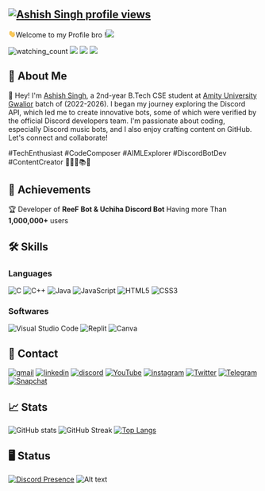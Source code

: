 [![Ashish Singh profile views](https://u8views.com/api/v1/github/profiles/75130408/views/day-week-month-total-count.svg)](https://u8views.com/github/AshishBytes)
---
<img src="https://raw.githubusercontent.com/ABSphreak/ABSphreak/master/gifs/Hi.gif" width="15px">Welcome to my Profile bro !<img src="https://media.giphy.com/media/3ohs4BSacFKI7A717y/giphy.gif" width="15px">
<p align="left"> 
<img src="https://komarev.com/ghpvc/?username=AshishBytes&color=brightgreen" alt="watching_count">
<img src="https://img.shields.io/badge/Age-18-blue" />
<img src="https://img.shields.io/badge/Languages-Hindi%20%26%20English-brightgreen" />
<img src="https://img.shields.io/badge/Lives-India-success" />
    
## 🚀 About Me
👋 Hey! I'm [Ashish Singh](www.linkedin.com/in/ashishbytes), a 2nd-year B.Tech CSE student at [Amity University Gwalior](https://www.amity.edu/gwalior/) batch of (2022-2026). I began my journey exploring the Discord API, which led me to create innovative bots, some of which were verified by the official Discord developers team. I'm passionate about coding, especially Discord music bots, and I also enjoy crafting content on GitHub. Let's connect and collaborate!

#TechEnthusiast #CodeComposer #AIMLExplorer #DiscordBotDev #ContentCreator 🚀🎵💬📚🌐

## 🏅 Achievements
🏆 Developer of **ReeF Bot & Uchiha Discord Bot** Having more Than **1,000,000+** users

## 🛠️ Skills
### Languages
![C](https://img.shields.io/badge/c-%2300599C.svg?style=for-the-badge&logo=c&logoColor=white)
![C++](https://img.shields.io/badge/c++-%2300599C.svg?style=for-the-badge&logo=c%2B%2B&logoColor=white)
![Java](https://img.shields.io/badge/java-%23ED8B00.svg?style=for-the-badge&logo=java&logoColor=white)
![JavaScript](https://img.shields.io/badge/javascript-%23323330.svg?style=for-the-badge&logo=javascript&logoColor=%23F7DF1E)
![HTML5](https://img.shields.io/badge/html5-%23E34F26.svg?style=for-the-badge&logo=html5&logoColor=white)
![CSS3](https://img.shields.io/badge/css3-%231572B6.svg?style=for-the-badge&logo=css3&logoColor=white)
### Softwares
![Visual Studio Code](https://img.shields.io/badge/VS_Code-007ACC?style=for-the-badge&logo=Visual-Studio-Code&logoColor=white)
![Replit](https://img.shields.io/badge/Replit-DD1200?style=for-the-badge&logo=Replit&logoColor=white)
![Canva](https://img.shields.io/badge/Canva-%2300C4CC.svg?style=for-the-badge&logo=Canva&logoColor=white)
    
    
## 🔗 Contact
[![gmail](https://img.shields.io/badge/Gmail-D14836?style=for-the-badge&logo=Gmail&logoColor=white)](mailto:ashishlodhi5559@gmail.com)
[![linkedin](https://img.shields.io/badge/LinkedIn-0077B5?style=for-the-badge&logo=linkedin&logoColor=white)](https://www.linkedin.com/in/ashish-singh-821a0a24b/)
[![discord](https://img.shields.io/badge/discord-000000?style=for-the-badge&logo=discord&logoColor=white)](https://discord.com/users/175010396384657408)
[![YouTube](https://img.shields.io/badge/YouTube-%23FF0000.svg?style=for-the-badge&logo=YouTube&logoColor=white)](https://www.youtube.com/@ashishlodhi837)
[![instagram](https://img.shields.io/badge/Instagram-E4405F?style=for-the-badge&logo=instagram&logoColor=white)](https://www.instagram.com/itz_ash._u/)
[![Twitter](https://img.shields.io/badge/Twitter-%231DA1F2.svg?style=for-the-badge&logo=Twitter&logoColor=white)](https://twitter.com/itz_ash_u?t=AuUCwyT_PRh5BMIV1Ssn0A&s=08)
[![Telegram](https://img.shields.io/badge/Telegram-2CA5E0?style=for-the-badge&logo=telegram&logoColor=white)](http://t.me/itzz_ash_u)
[![Snapchat](https://img.shields.io/badge/Snapchat-%23FFFC00.svg?style=for-the-badge&logo=Snapchat&logoColor=white)](https://www.snapchat.com/add/itz_ashu59?share_id=mkKck5WkB9A&locale=en-US)
    
## 📈 Stats
![GitHub stats](https://github-readme-stats.vercel.app/api?username=AshishBytes&show_icons=true&theme=blueberry&hide=contribs&show_icons=true&count_private=true)
![GitHub Streak](https://github-readme-streak-stats.herokuapp.com?user=AshishBytes&theme=blueberry&date_format=j%20M%5B%20Y%5D)
[![Top Langs](https://github-readme-stats.vercel.app/api/top-langs/?username=AshishBytes&theme=blueberry&layout=compact)](https://github.com/AshishBytes/HAPPY-bot)

## 🖥️ Status
[![Discord Presence](https://lanyard.cnrad.dev/api/175010396384657408)](https://discord.com/users/175010396384657408)
![Alt text](https://spotify-recently-played-readme.vercel.app/api?user=3123hqklcwklqxqqqcu7lx5mxmua&count=3)
